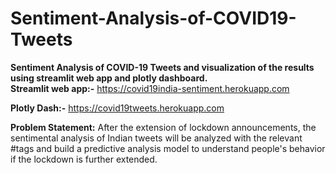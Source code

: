 # Sentiment-Analysis-of-COVID19-Tweets

**Sentiment Analysis of COVID-19 Tweets and visualization of the results using streamlit web app and plotly dashboard.**  
**Streamlit web app:-**
https://covid19india-sentiment.herokuapp.com  

**Plotly Dash:-**
https://covid19tweets.herokuapp.com

**Problem Statement:**
After the extension of lockdown announcements, the sentimental analysis of Indian tweets will be analyzed with the relevant #tags and build a predictive analysis model to understand people's behavior if the lockdown is further extended.
